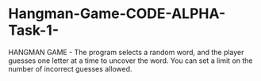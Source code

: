 # Hangman-Game-CODE-ALPHA-Task-1-
HANGMAN GAME - The program selects a random word, and the player guesses one letter at a time to uncover the word. You can set a limit on the number of incorrect guesses allowed.
